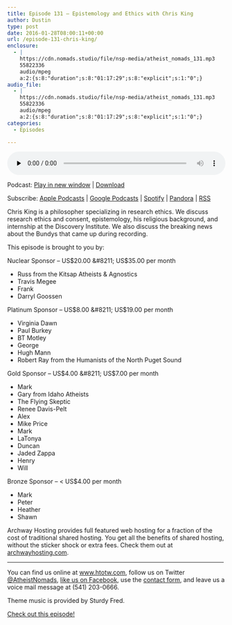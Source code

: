 ```yaml
---
title: Episode 131 – Epistemology and Ethics with Chris King
author: Dustin
type: post
date: 2016-01-28T08:00:11+00:00
url: /episode-131-chris-king/
enclosure:
  - |
    https://cdn.nomads.studio/file/nsp-media/atheist_nomads_131.mp3
    55822336
    audio/mpeg
    a:2:{s:8:"duration";s:8:"01:17:29";s:8:"explicit";s:1:"0";}
audio_file:
  - |
    https://cdn.nomads.studio/file/nsp-media/atheist_nomads_131.mp3
    55822336
    audio/mpeg
    a:2:{s:8:"duration";s:8:"01:17:29";s:8:"explicit";s:1:"0";}
categories:
  - Episodes

---
```

<div itemscope itemtype="http://schema.org/AudioObject">
  <meta itemprop="name" content="Episode 131 &#8211; Epistemology and Ethics with Chris King" />
  
  <meta itemprop="uploadDate" content="2016-01-28T01:00:11-07:00" />
  
  <meta itemprop="encodingFormat" content="audio/mpeg" />
  
  <meta itemprop="duration" content="PT1H17M29S" />
  
  <meta itemprop="description" content="Chris King is a philosopher specializing in research ethics. We discuss research ethics and consent, epistemology, his religious background, and internship at the Discovery Institute. We also discuss the breaking news about the Bundys that came up du..." />
  
  <meta itemprop="contentUrl" content="https://dts.podtrac.com/redirect.mp3/cdn.nomads.studio/file/nsp-media/atheist_nomads_131.mp3" />
  
  <meta itemprop="contentSize" content="53.2" />
  </p> 
  
  <div class="powerpress_player" id="powerpress_player_8388">
    <audio class="wp-audio-shortcode" id="audio-1196-132" preload="none" style="width: 100%;" controls="controls"><source type="audio/mpeg" src="https://dts.podtrac.com/redirect.mp3/cdn.nomads.studio/file/nsp-media/atheist_nomads_131.mp3?_=132" /><a href="https://dts.podtrac.com/redirect.mp3/cdn.nomads.studio/file/nsp-media/atheist_nomads_131.mp3">https://dts.podtrac.com/redirect.mp3/cdn.nomads.studio/file/nsp-media/atheist_nomads_131.mp3</a></audio>
  </div>
</div>

<p class="powerpress_links powerpress_links_mp3">
  Podcast: <a href="https://dts.podtrac.com/redirect.mp3/cdn.nomads.studio/file/nsp-media/atheist_nomads_131.mp3" class="powerpress_link_pinw" target="_blank" title="Play in new window" onclick="return powerpress_pinw('https://htotw.com/?powerpress_pinw=1196-podcast');" rel="nofollow">Play in new window</a> | <a href="https://dts.podtrac.com/redirect.mp3/cdn.nomads.studio/file/nsp-media/atheist_nomads_131.mp3" class="powerpress_link_d" title="Download" rel="nofollow" download="atheist_nomads_131.mp3">Download</a>
</p>

<p class="powerpress_links powerpress_subscribe_links">
  Subscribe: <a href="https://podcasts.apple.com/us/podcast/humanists-take-on-the-world/id530050098?mt=2&ls=1" class="powerpress_link_subscribe powerpress_link_subscribe_itunes" target="_blank" title="Subscribe on Apple Podcasts" rel="nofollow">Apple Podcasts</a> | <a href="https://www.google.com/podcasts?feed=aHR0cDovL2F0aGVpc3Rub21hZHMubGlic3luLmNvbS9yc3M%3D" class="powerpress_link_subscribe powerpress_link_subscribe_googleplay" target="_blank" title="Subscribe on Google Podcasts" rel="nofollow">Google Podcasts</a> | <a href="https://open.spotify.com/show/3LzK2xZGike6Tc1GEMtMbr?si=LieN9SNuTpq96smuaUsH8A" class="powerpress_link_subscribe powerpress_link_subscribe_spotify" target="_blank" title="Subscribe on Spotify" rel="nofollow">Spotify</a> | <a href="https://www.pandora.com/podcast/atheist-nomads/PC:10122?corr=62071012&part=ug" class="powerpress_link_subscribe powerpress_link_subscribe_pandora" target="_blank" title="Subscribe on Pandora" rel="nofollow">Pandora</a> | <a href="https://htotw.com/feed/podcast/" class="powerpress_link_subscribe powerpress_link_subscribe_rss" target="_blank" title="Subscribe via RSS" rel="nofollow">RSS</a>
</p>

Chris King is a philosopher specializing in research ethics. We discuss research ethics and consent, epistemology, his religious background, and internship at the Discovery Institute. We also discuss the breaking news about the Bundys that came up during recording.

This episode is brought to you by:

Nuclear Sponsor &#8211; US$20.00 &#8211; US$35.00 per month

  * Russ from the Kitsap Atheists & Agnostics
  * Travis Megee
  * Frank
  * Darryl Goossen

Platinum Sponsor &#8211; US$8.00 &#8211; US$19.00 per month

  * Virginia Dawn
  * Paul Burkey
  * BT Motley
  * George
  * Hugh Mann
  * Robert Ray from the Humanists of the North Puget Sound

Gold Sponsor &#8211; US$4.00 &#8211; US$7.00 per month

  * Mark
  * Gary from Idaho Atheists
  * The Flying Skeptic
  * Renee Davis-Pelt
  * Alex
  * Mike Price
  * Mark
  * LaTonya
  * Duncan
  * Jaded Zappa
  * Henry
  * Will

Bronze Sponsor &#8211; < US$4.00 per month

  * Mark
  * Peter
  * Heather
  * Shawn

Archway Hosting provides full featured web hosting for a fraction of the cost of traditional shared hosting. You get all the benefits of shared hosting, without the sticker shock or extra fees. Check them out at <a href="http://archwayhosting.com/" target="_blank" rel="noopener">archwayhosting.com</a>.

<hr width="500" />

You can find us online at <a href="https://www.htotw.com/" target="_blank" rel="noopener">www.htotw.com</a>, follow us on Twitter <a href="https://htotw.com/twitter" target="_blank" rel="noopener">@AtheistNomads</a>, <a href="https://htotw.com/facebook" target="_blank" rel="noopener">like us on Facebook</a>, use the [contact form](https://htotw.com/contact), and leave us a voice mail message at (541) 203-0666.

Theme music is provided by Sturdy Fred.

[Check out this episode!][1]

 [1]: https://dts.podtrac.com/redirect.mp3/cdn.nomads.studio/file/nsp-media/atheist_nomads_131.mp3